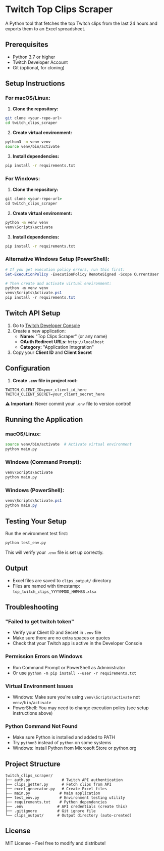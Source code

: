 # Twitch Top Clips Scraper

A Python tool that fetches the top Twitch clips from the last 24 hours and exports them to an Excel spreadsheet.

## Prerequisites

- Python 3.7 or higher
- Twitch Developer Account
- Git (optional, for cloning)

## Setup Instructions

### For macOS/Linux:

1. **Clone the repository:**
```bash
git clone <your-repo-url>
cd twitch_clips_scraper
```

2. **Create virtual environment:**
```bash
python3 -m venv venv
source venv/bin/activate
```

3. **Install dependencies:**
```bash
pip install -r requirements.txt
```

### For Windows:

1. **Clone the repository:**
```cmd
git clone <your-repo-url>
cd twitch_clips_scraper
```

2. **Create virtual environment:**
```cmd
python -m venv venv
venv\Scripts\activate
```

3. **Install dependencies:**
```cmd
pip install -r requirements.txt
```

### Alternative Windows Setup (PowerShell):

```powershell
# If you get execution policy errors, run this first:
Set-ExecutionPolicy -ExecutionPolicy RemoteSigned -Scope CurrentUser

# Then create and activate virtual environment:
python -m venv venv
venv\Scripts\Activate.ps1
pip install -r requirements.txt
```

## Twitch API Setup

1. Go to [Twitch Developer Console](https://dev.twitch.tv/console)
2. Create a new application:
   - **Name:** "Top Clips Scraper" (or any name)
   - **OAuth Redirect URLs:** `http://localhost`
   - **Category:** "Application Integration"
3. Copy your **Client ID** and **Client Secret**

## Configuration

1. **Create `.env` file in project root:**
```
TWITCH_CLIENT_ID=your_client_id_here
TWITCH_CLIENT_SECRET=your_client_secret_here
```

⚠️ **Important:** Never commit your `.env` file to version control!

## Running the Application

### macOS/Linux:
```bash
source venv/bin/activate  # Activate virtual environment
python main.py
```

### Windows (Command Prompt):
```cmd
venv\Scripts\activate
python main.py
```

### Windows (PowerShell):
```powershell
venv\Scripts\Activate.ps1
python main.py
```

## Testing Your Setup

Run the environment test first:
```bash
python test_env.py
```

This will verify your `.env` file is set up correctly.

## Output

- Excel files are saved to `clips_output/` directory
- Files are named with timestamp: `top_twitch_clips_YYYYMMDD_HHMMSS.xlsx`

## Troubleshooting

### "Failed to get twitch token"
- Verify your Client ID and Secret in `.env` file
- Make sure there are no extra spaces or quotes
- Check that your Twitch app is active in the Developer Console

### Permission Errors on Windows
- Run Command Prompt or PowerShell as Administrator
- Or use `python -m pip install --user -r requirements.txt`

### Virtual Environment Issues
- Windows: Make sure you're using `venv\Scripts\activate` not `venv/bin/activate`
- PowerShell: You may need to change execution policy (see setup instructions above)

### Python Command Not Found
- Make sure Python is installed and added to PATH
- Try `python3` instead of `python` on some systems
- Windows: Install Python from Microsoft Store or python.org

## Project Structure

```
twitch_clips_scraper/
├── auth.py              # Twitch API authentication
├── clips_getter.py      # Fetch clips from API
├── excel_generator.py   # Create Excel files
├── main.py             # Main application
├── test_env.py         # Environment testing utility
├── requirements.txt    # Python dependencies
├── .env               # API credentials (create this)
├── .gitignore         # Git ignore file
└── clips_output/      # Output directory (auto-created)
```

## License

MIT License - Feel free to modify and distribute!
